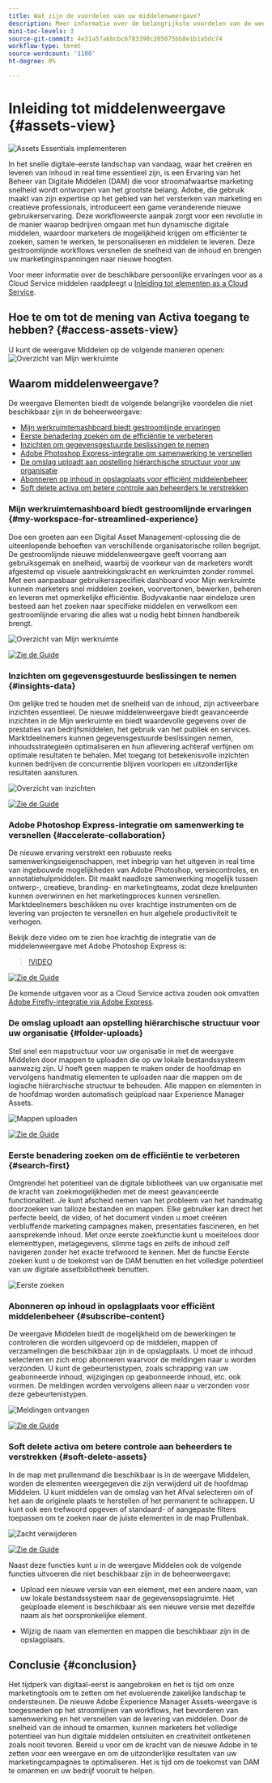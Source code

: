 ```yaml
---
title: Wat zijn de voordelen van uw middelenweergave?
description: Meer informatie over de belangrijkste voordelen van de weergave Middelen
mini-toc-levels: 3
source-git-commit: 4e31a57a6bcbc6783398c205075bb8e1b1a5dc74
workflow-type: tm+mt
source-wordcount: '1100'
ht-degree: 0%

---
```



# Inleiding tot middelenweergave {#assets-view}

![Assets Essentials implementeren](assets/banner-image.jpg)

In het snelle digitale-eerste landschap van vandaag, waar het creëren en leveren van inhoud in real time essentieel zijn, is een Ervaring van het Beheer van Digitale Middelen (DAM) die voor stroomafwaartse marketing snelheid wordt ontworpen van het grootste belang. Adobe, die gebruik maakt van zijn expertise op het gebied van het versterken van marketing en creatieve professionals, introduceert een game veranderende nieuwe gebruikerservaring. Deze workfloweerste aanpak zorgt voor een revolutie in de manier waarop bedrijven omgaan met hun dynamische digitale middelen, waardoor marketers de mogelijkheid krijgen om efficiënter te zoeken, samen te werken, te personaliseren en middelen te leveren. Deze gestroomlijnde workflows versnellen de snelheid van de inhoud en brengen uw marketinginspanningen naar nieuwe hoogten.

Voor meer informatie over de beschikbare persoonlijke ervaringen voor as a Cloud Service middelen raadpleegt u [Inleiding tot elementen as a Cloud Service](/help/assets/overview.md#persona-based-experiences).

## Hoe te om tot de mening van Activa toegang te hebben? {#access-assets-view}

U kunt de weergave Middelen op de volgende manieren openen:
![Overzicht van Mijn werkruimte](assets/assets-view.png)

<!--

* **Toggle in Admin view**

    * Log into [!DNL Experience Manager] using Cloud Manager.
    * Navigate to **[!UICONTROL Assets]** > **[!UICONTROL Files]**.
    * Click the profile icon on the top right corner.
    * Click **[!UICONTROL Switch View]** from the **[!UICONTROL Profile Settings]** section.
    Repeat these steps to switch back to the Admin view.

* **Product Switcher**
    * Log into [!DNL Experience Manager] and click ![Product selector](assets/waffle-icon.svg).
    * Select **[!UICONTROL Experience Manager Assets]** to access the Assets view.
    * Select **[!UICONTROL Experience Manager]** to access the Admin view.

* **Quick Links** 
    * Log into experience.adobe.com.
    * Click **[!UICONTROL Experience Manager Assets]** to access the Assets view.
    * Click **[!UICONTROL Experience Manager Assets]** to access the Assets view.

    -->

## Waarom middelenweergave?

De weergave Elementen biedt de volgende belangrijke voordelen die niet beschikbaar zijn in de beheerweergave:

* [Mijn werkruimtemashboard biedt gestroomlijnde ervaringen](#my-workspace-for-streamlined-experience)
* [Eerste benadering zoeken om de efficiëntie te verbeteren](#search-first)
* [Inzichten om gegevensgestuurde beslissingen te nemen](#insights-data)
* [Adobe Photoshop Express-integratie om samenwerking te versnellen](#accelerate-collaboration)
* [De omslag uploadt aan opstelling hiërarchische structuur voor uw organisatie](#folder-uploads)
* [Abonneren op inhoud in opslagplaats voor efficiënt middelenbeheer](#subscribe-content)
* [Soft delete activa om betere controle aan beheerders te verstrekken](#soft-delete-assets)

### Mijn werkruimtemashboard biedt gestroomlijnde ervaringen {#my-workspace-for-streamlined-experience}

Doe een groeten aan een Digital Asset Management-oplossing die de uiteenlopende behoeften van verschillende organisatorische rollen begrijpt. De gestroomlijnde nieuwe middelenweergave geeft voorrang aan gebruiksgemak en snelheid, waarbij de voorkeur van de marketers wordt afgestemd op visuele aantrekkingskracht en werkruimten zonder rommel. Met een aanpasbaar gebruikersspecifiek dashboard voor Mijn werkruimte kunnen marketers snel middelen zoeken, voorvertonen, bewerken, beheren en leveren met opmerkelijke efficiëntie. Bodyvakantie naar eindeloze uren besteed aan het zoeken naar specifieke middelen en verwelkom een gestroomlijnde ervaring die alles wat u nodig hebt binnen handbereik brengt.

![Overzicht van Mijn werkruimte](assets/my-workspace-demo.gif)

[![Zie de Guide](https://helpx.adobe.com/content/dam/help/en/marketing-cloud/how-to/digital-foundation/_jcr_content/main-pars/image_1250343773/see-the-guide-sm.png)](my-workspace-assets-view.md)

### Inzichten om gegevensgestuurde beslissingen te nemen {#insights-data}

Om gelijke tred te houden met de snelheid van de inhoud, zijn activeerbare inzichten essentieel. De nieuwe middelenweergave biedt geavanceerde inzichten in de Mijn werkruimte en biedt waardevolle gegevens over de prestaties van bedrijfsmiddelen, het gebruik van het publiek en services. Marktdeelnemers kunnen gegevensgestuurde beslissingen nemen, inhoudsstrategieën optimaliseren en hun aflevering achteraf verfijnen om optimale resultaten te behalen. Met toegang tot betekenisvolle inzichten kunnen bedrijven de concurrentie blijven voorlopen en uitzonderlijke resultaten aansturen.

![Overzicht van inzichten](assets/insights-overview.gif)

[![Zie de Guide](https://helpx.adobe.com/content/dam/help/en/marketing-cloud/how-to/digital-foundation/_jcr_content/main-pars/image_1250343773/see-the-guide-sm.png)](manage-reports-assets-view.md#view-live-statistics)

### Adobe Photoshop Express-integratie om samenwerking te versnellen {#accelerate-collaboration}

De nieuwe ervaring verstrekt een robuuste reeks samenwerkingseigenschappen, met inbegrip van het uitgeven in real time van ingebouwde mogelijkheden van Adobe Photoshop, versiecontroles, en annotatiehulpmiddelen. Dit maakt naadloze samenwerking mogelijk tussen ontwerp-, creatieve, branding- en marketingteams, zodat deze knelpunten kunnen overwinnen en het marketingproces kunnen versnellen. Marktdeelnemers beschikken nu over krachtige instrumenten om de levering van projecten te versnellen en hun algehele productiviteit te verhogen.

Bekijk deze video om te zien hoe krachtig de integratie van de middelenweergave met Adobe Photoshop Express is:

>[!VIDEO](https://video.tv.adobe.com/v/3420922)

[![Zie de Guide](https://helpx.adobe.com/content/dam/help/en/marketing-cloud/how-to/digital-foundation/_jcr_content/main-pars/image_1250343773/see-the-guide-sm.png)](edit-images-assets-view.md)

De komende uitgaven voor as a Cloud Service activa zouden ook omvatten [Adobe Firefly-integratie via Adobe Express](https://firefly.adobe.com/?gclid=EAIaIQobChMIlZeKuNfj_wIVeyCtBh3e5g2cEAAYASAAEgL56_D_BwE&amp;sdid=JM4FW6VL&amp;mv=search&amp;mv2=paidsearch&amp;ef_id=EAIaIQobChMIlZeKuNfj_wIVeyCtBh3e5g2cEAAYASAAEgL56_D_BwE:G:s&amp;s_kwcid=AL!3085!3!652077237594!e!g!adobe%20firefly!19870733758!148140507838).

### De omslag uploadt aan opstelling hiërarchische structuur voor uw organisatie {#folder-uploads}

Stel snel een mapstructuur voor uw organisatie in met de weergave Middelen door mappen te uploaden die op uw lokale bestandssysteem aanwezig zijn. U hoeft geen mappen te maken onder de hoofdmap en vervolgens handmatig elementen te uploaden naar die mappen om de logische hiërarchische structuur te behouden. Alle mappen en elementen in de hoofdmap worden automatisch geüpload naar Experience Manager Assets.

![Mappen uploaden](assets/folder-uploads.gif)

[![Zie de Guide](https://helpx.adobe.com/content/dam/help/en/marketing-cloud/how-to/digital-foundation/_jcr_content/main-pars/image_1250343773/see-the-guide-sm.png)](add-delete-assets-view.md)

### Eerste benadering zoeken om de efficiëntie te verbeteren {#search-first}

Ontgrendel het potentieel van de digitale bibliotheek van uw organisatie met de kracht van zoekmogelijkheden met de meest geavanceerde functionaliteit. Je kunt afscheid nemen van het probleem van het handmatig doorzoeken van talloze bestanden en mappen. Elke gebruiker kan direct het perfecte beeld, de video, of het document vinden u moet creëren verbluffende marketing campagnes maken, presentaties fascineren, en het aansprekende inhoud. Met onze eerste zoekfunctie kunt u moeiteloos door elementtypen, metagegevens, slimme tags en zelfs de inhoud zelf navigeren zonder het exacte trefwoord te kennen. Met de functie Eerste zoeken kunt u de toekomst van de DAM benutten en het volledige potentieel van uw digitale assetbibliotheek benutten.

![Eerste zoeken](assets/search-first.gif)

### Abonneren op inhoud in opslagplaats voor efficiënt middelenbeheer {#subscribe-content}

De weergave Middelen biedt de mogelijkheid om de bewerkingen te controleren die worden uitgevoerd op de middelen, mappen of verzamelingen die beschikbaar zijn in de opslagplaats. U moet de inhoud selecteren en zich erop abonneren waarvoor de meldingen naar u worden verzonden. U kunt de gebeurtenistypen, zoals schrapping van uw geabonneerde inhoud, wijzigingen op geabonneerde inhoud, etc. ook vormen. De meldingen worden vervolgens alleen naar u verzonden voor deze gebeurtenistypen.

![Meldingen ontvangen](assets/notifications.gif)

[![Zie de Guide](https://helpx.adobe.com/content/dam/help/en/marketing-cloud/how-to/digital-foundation/_jcr_content/main-pars/image_1250343773/see-the-guide-sm.png)](manage-notifications-assets-view.md)

### Soft delete activa om betere controle aan beheerders te verstrekken {#soft-delete-assets}

In de map met prullenmand die beschikbaar is in de weergave Middelen, worden de elementen weergegeven die zijn verwijderd uit de hoofdmap Middelen. U kunt middelen van de omslag van het Afval selecteren om of het aan de originele plaats te herstellen of het permanent te schrappen. U kunt ook een trefwoord opgeven of standaard- of aangepaste filters toepassen om te zoeken naar de juiste elementen in de map Prullenbak.

![Zacht verwijderen](assets/soft-delete.gif)

[![Zie de Guide](https://helpx.adobe.com/content/dam/help/en/marketing-cloud/how-to/digital-foundation/_jcr_content/main-pars/image_1250343773/see-the-guide-sm.png)](navigate-assets-view.md)

Naast deze functies kunt u in de weergave Middelen ook de volgende functies uitvoeren die niet beschikbaar zijn in de beheerweergave:

* Upload een nieuwe versie van een element, met een andere naam, van uw lokale bestandssysteem naar de gegevensopslagruimte. Het geüploade element is beschikbaar als een nieuwe versie met dezelfde naam als het oorspronkelijke element.

* Wijzig de naam van elementen en mappen die beschikbaar zijn in de opslagplaats.

## Conclusie {#conclusion}

Het tijdperk van digitaal-eerst is aangebroken en het is tijd om onze marketingtools om te zetten om het evoluerende zakelijke landschap te ondersteunen. De nieuwe Adobe Experience Manager Assets-weergave is toegesneden op het stroomlijnen van workflows, het bevorderen van samenwerking en het versnellen van de levering van middelen. Door de snelheid van de inhoud te omarmen, kunnen marketers het volledige potentieel van hun digitale middelen ontsluiten en creativiteit ontketenen zoals nooit tevoren. Bereid u voor om de kracht van de nieuwe Adobe in te zetten voor een weergave en om de uitzonderlijke resultaten van uw marketingcampagnes te optimaliseren. Het is tijd om de toekomst van DAM te omarmen en uw bedrijf vooruit te helpen.




